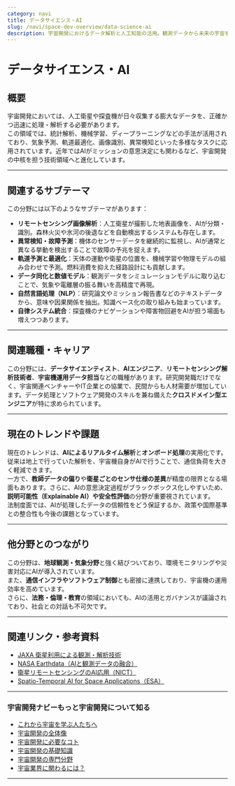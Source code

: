 ```yaml
---
category: navi
title: データサイエンス・AI
slug: /navi/space-dev-overview/data-science-ai
description: 宇宙開発におけるデータ解析と人工知能の活用。観測データから未来の宇宙を読み解く。
---
```


# データサイエンス・AI

## 概要  

宇宙開発においては、人工衛星や探査機が日々収集する膨大なデータを、正確かつ迅速に処理・解析する必要があります。  
この領域では、統計解析、機械学習、ディープラーニングなどの手法が活用されており、気象予測、軌道最適化、画像識別、異常検知といった多様なタスクに応用されています。近年ではAIがミッションの意思決定にも関わるなど、宇宙開発の中核を担う技術領域へと進化しています。

---

## 関連するサブテーマ  

この分野には以下のようなサブテーマがあります：

- **リモートセンシング画像解析**：人工衛星が撮影した地表画像を、AIが分類・識別。森林火災や氷河の後退などを自動検出するシステムも存在します。
- **異常検知・故障予測**：機体のセンサーデータを継続的に監視し、AIが通常と異なる挙動を検出することで故障の予兆を捉えます。
- **軌道予測と最適化**：天体の運動や衛星の位置を、機械学習や物理モデルの組み合わせで予測。燃料消費を抑えた経路設計にも貢献します。
- **データ同化と数値モデル**：観測データをシミュレーションモデルに取り込むことで、気象や電離層の振る舞いを高精度で再現。
- **自然言語処理（NLP）**：研究論文やミッション報告書などのテキストデータから、意味や因果関係を抽出。知識ベース化の取り組みも始まっています。
- **自律システム統合**：探査機のナビゲーションや障害物回避をAIが担う場面も増えつつあります。

---

## 関連職種・キャリア  

この分野には、**データサイエンティスト**、**AIエンジニア**、**リモートセンシング解析技術者**、**宇宙機運用データ担当**などの職種があります。研究開発職だけでなく、宇宙関連ベンチャーやIT企業との協業で、民間からも人材需要が増加しています。データ処理とソフトウェア開発のスキルを兼ね備えた**クロスドメイン型エンジニア**が特に求められています。

---

## 現在のトレンドや課題  

現在のトレンドは、**AIによるリアルタイム解析**と**オンボード処理**の実用化です。従来は地上で行っていた解析を、宇宙機自身がAIで行うことで、通信負荷を大きく軽減できます。  
一方で、**教師データの偏り**や**衛星ごとのセンサ仕様の差異**が精度の限界となる場面もあります。さらに、AIの意思決定過程がブラックボックス化しやすいため、**説明可能性（Explainable AI）**や**安全性評価**の分野が重要視されています。  
法制度面では、AIが処理したデータの信頼性をどう保証するか、政策や国際基準との整合性も今後の課題となっています。

---

## 他分野とのつながり  

この分野は、**地球観測・気象分野**と強く結びついており、環境モニタリングや災害対応にAIが導入されています。  
また、**通信インフラやソフトウェア制御**とも密接に連携しており、宇宙機の運用効率を高めています。  
さらに、**法務・倫理・教育**の領域においても、AIの活用とガバナンスが議論されており、社会との対話も不可欠です。

---

## 関連リンク・参考資料  

- [JAXA 衛星利用による観測・解析技術](https://www.eorc.jaxa.jp/)
- [NASA Earthdata（AIと観測データの融合）](https://earthdata.nasa.gov/)
- [衛星リモートセンシングのAI応用（NICT）](https://www.nict.go.jp/press/2022/05/10-1.html)
- [Spatio-Temporal AI for Space Applications（ESA）](https://www.esa.int/)

---

### 宇宙開発ナビーもっと宇宙開発について知る
- [これから宇宙を学ぶ人たちへ](/docs/navi/intro-to-space-dev)
- [宇宙開発の全体像](/docs/navi/space-dev-overview)
- [宇宙開発に必要なコト](/docs/navi/what-is-needed)
- [宇宙開発の基礎知識](/docs/navi/basic-knowledge)
- [宇宙開発の専門分野](/docs/navi/region-of-expertise)
- [宇宙業界に関わるには？](/docs/navi/how-to-commit)

---